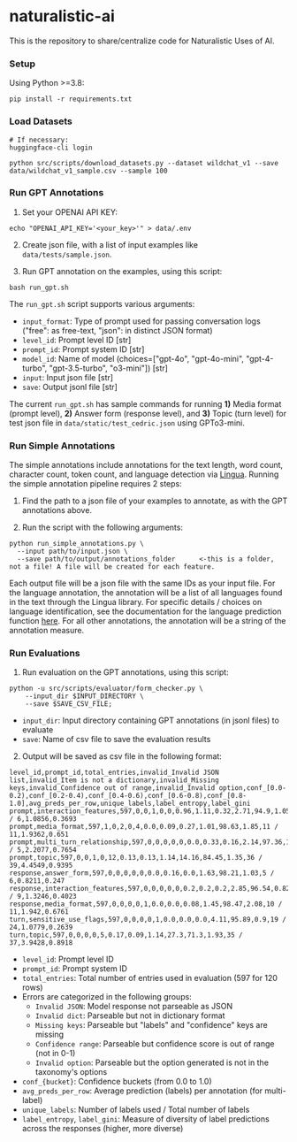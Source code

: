 # naturalistic-ai

This is the repository to share/centralize code for Naturalistic Uses of AI.

### Setup

Using Python >=3.8:

```
pip install -r requirements.txt
```

### Load Datasets

```
# If necessary:
huggingface-cli login

python src/scripts/download_datasets.py --dataset wildchat_v1 --save data/wildchat_v1_sample.csv --sample 100
```

### Run GPT Annotations

1. Set your OPENAI API KEY:
```
echo "OPENAI_API_KEY='<your_key>'" > data/.env
```

2. Create json file, with a list of input examples like `data/tests/sample.json`.

3. Run GPT annotation on the examples, using this script:
```
bash run_gpt.sh
```

The `run_gpt.sh` script supports various arguments:
- `input_format`: Type of prompt used for passing conversation logs ("free": as free-text, "json": in distinct JSON format)
- `level_id`: Prompt level ID [str]
- `prompt_id`: Prompt system ID [str]
- `model_id`: Name of model (choices=["gpt-4o", "gpt-4o-mini", "gpt-4-turbo", "gpt-3.5-turbo", "o3-mini"]) [str]
- `input`: Input json file [str]
- `save`: Output jsonl file [str]

The current `run_gpt.sh` has sample commands for running **1)** Media format (prompt level), **2)** Answer form (response level), and **3)** Topic (turn level) for test json file in `data/static/test_cedric.json` using GPTo3-mini.

### Run Simple Annotations 

The simple annotations include annotations for the text length, word count, character count, token count, and language detection via [Lingua](https://github.com/pemistahl/lingua-py). Running the simple annotation pipeline requires 2 steps: 

1. Find the path to a json file of your examples to annotate, as with the GPT annotations above. 

2. Run the script with the following arguments:

```
python run_simple_annotations.py \
  --input path/to/input.json \
  --save path/to/output/annotations_folder      <-this is a folder, not a file! A file will be created for each feature. 
```

Each output file will be a json file with the same IDs as your input file. For the language annotation, the annotation will be a list of all languages found in the text through the Lingua library. For specific details / choices on language identification, see the documentation for the language prediction function [here](https://github.com/shayne-longpre/naturalistic-ai/blob/d2150b3b07946c8e826a45e46939e6af829d57e4/src/scripts/run_simple_annotations.py#L54). For all other annotations, the annotation will be a string of the annotation measure. 

### Run Evaluations

1. Run evaluation on the GPT annotations, using this script:
```
python -u src/scripts/evaluator/form_checker.py \
    --input_dir $INPUT_DIRECTORY \
    --save $SAVE_CSV_FILE;
```

- `input_dir`: Input directory containing GPT annotations (in jsonl files) to evaluate
- `save`: Name of csv file to save the evaluation results


2. Output will be saved as csv file in the following format:

```csv
level_id,prompt_id,total_entries,invalid_Invalid JSON list,invalid_Item is not a dictionary,invalid_Missing keys,invalid_Confidence out of range,invalid_Invalid option,conf_[0.0-0.2),conf_[0.2-0.4),conf_[0.4-0.6),conf_[0.6-0.8),conf_[0.8-1.0],avg_preds_per_row,unique_labels,label_entropy,label_gini
prompt,interaction_features,597,0,0,1,0,0,0.96,1.11,0.32,2.71,94.9,1.05,6 / 6,1.0856,0.3693
prompt,media_format,597,1,0,2,0,4,0.0,0.09,0.27,1.01,98.63,1.85,11 / 11,1.9362,0.651
prompt,multi_turn_relationship,597,0,0,0,0,0,0.0,0.33,0.16,2.14,97.36,1.02,5 / 5,2.2077,0.7654
prompt,topic,597,0,0,1,0,12,0.13,0.13,1.14,14.16,84.45,1.35,36 / 39,4.4549,0.9395
response,answer_form,597,0,0,0,0,0,0.0,0.16,0.0,1.63,98.21,1.03,5 / 6,0.8211,0.247
response,interaction_features,597,0,0,0,0,0,0.2,0.2,0.2,2.85,96.54,0.82,8 / 9,1.3246,0.4023
response,media_format,597,0,0,0,0,1,0.0,0.0,0.08,1.45,98.47,2.08,10 / 11,1.942,0.6761
turn,sensitive_use_flags,597,0,0,0,0,1,0.0,0.0,0.0,4.11,95.89,0.9,19 / 24,1.0779,0.2639
turn,topic,597,0,0,0,0,5,0.17,0.09,1.14,27.3,71.3,1.93,35 / 37,3.9428,0.8918
```

- `level_id`: Prompt level ID
- `prompt_id`: Prompt system ID
- `total_entries`: Total number of entries used in evaluation (597 for 120 rows)
- Errors are categorized in the following groups:
   - `Invalid JSON`: Model response not parseable as JSON
   - `Invalid dict`: Parseable but not in dictionary format
   - `Missing keys`: Parseable but "labels" and "confidence" keys are missing
   - `Confidence range`: Parseable but confidence score is out of range (not in 0-1)
   - `Invalid option`: Parseable but the option generated is not in the taxonomy's options
- `conf_{bucket}`: Confidence buckets (from 0.0 to 1.0)
- `avg_preds_per_row`: Average prediction (labels) per annotation (for multi-label)
- `unique_labels`: Number of labels used / Total number of labels
- `label_entropy`, `label_gini`: Measure of diversity of label predictions across the responses (higher, more diverse)
